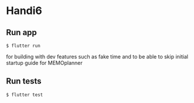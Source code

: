 # Handi6

## Run app

`$ flutter run`

for building with dev features such as fake time and to be able to skip initial startup guide for MEMOplanner

## Run tests

`$ flutter test`
